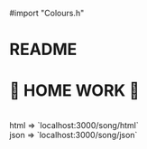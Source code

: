 #import "Colours.h"
# README
# &#x1F34E;  HOME WORK &#x1F34E;	
<br>
html => `localhost:3000/song/html` 
<br>
json => `localhost:3000/song/json`

